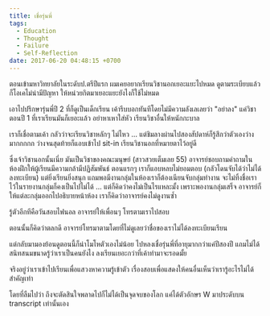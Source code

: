 ```yaml
---
title: เชื่อรุ่นพี่
tags:
  - Education
  - Thought
  - Failure
  - Self-Reflection
date: 2017-06-20 04:48:15 +0700
---
```


ตอนเข้ามหาวิทยาลัยในระดับป.ตรีปีแรก ผมเคยอยากเรียนวิชานอกเยอะแยะไปหมด ดูตามระเบียบแล้วก็โอเคไม่น่ามีปัญหา ให้หน่วยกิตมาเยอะแยะยังไงก็ใช้ไม่หมด

เอาไปปรึกษารุ่นพี่ปี 2 ที่ก็ดูเป็นเด็กเรียน เค้ารีบบอกทันทีโดยไม่มีความลังเลเลยว่า "อย่าลง" แค่วิชาตอนปี 1 ที่เราเรียนมันก็เยอะแล้ว อย่าหาเหาใส่หัว เรียนวิชาอื่นให้หนักกะบาล

เราก็เชื่อตามเค้า กลัวว่าจะเรียนวิชาหลักๆ ไม่ไหว ... แต่ชิมลางผ่านไปสองสัปดาห์ก็รู้สึกว่าตัวเองว่างมากกกกก ว่างจนสุดท้ายก็แอบเข้าไป sit-in เรียนวิชานอกที่หมายตาไว้อยู่ดี

ซึ่งเจ้าวิชานอกนั้นเนี่ย มันเป็นวิชาของคณะมนุษย์ (สาวสวยเต็มเลย 55) อาจารย์ชอบถามคำถามในห้องฝึกให้ผู้เรียนมีความกล้ามีปฏิสัมพันธ์ ตอนแรกๆ เราก็แอบหลบไม่ยอมตอบ (กลัวโดนจับได้ว่าไม่ได้ลงทะเบียน) แต่ยิ่งเรียนยิ่งสนุก แถมพอมีงานกลุ่มในห้องเราก็ต้องเนียนจับกลุ่มทำงาน จะไม่ทิ้งชื่อเราไว้ในรายงานกลุ่มก็คงเป็นไปไม่ได้ ... แต่ก็คิดว่าคงไม่เป็นไรแหละมั้ง เพราะพองานกลุ่มเสร็จ อาจารย์ก็ให้แต่ละกลุ่มออกไปอธิบายหน้าห้อง เราก็คิดว่าอาจารย์คงไม่ดูงานซ้ำ

รู้ตัวอีกทีคือวันสอบไฟนอล อาจารย์ให้เพื่อนๆ โทรตามเราไปสอบ

ตอนนั้นก็คิดว่าตลกดี อาจารย์โทรมาตามโดยที่ไม่ดูเลยว่าชื่อของเราไม่ได้ลงทะเบียนเรียน

แต่กลับมามองย้อนดูตอนนี้ก็น่าโมโหตัวเองไม่น้อย ไปหลงเชื่อรุ่นพี่ที่อายุมากกว่าแค่ปีสองปี แถมไม่ได้สนิทสนมขนาดรู้ว่าเราเป็นคนยังไง ลงเรียนเยอะกว่าที่เค้าทำมาจะรอดมั้ย

จริงอยู่ว่าเราเข้าไปเรียนเพื่อแสวงหาความรู้เข้าตัว เรื่องสอบเพื่อแสดงให้คนอื่นเห็นว่าเรารู้อะไรไม่ได้สำคัญเท่า

โดยที่ลืมไปว่า ถึงจะตัดสินใจพลาดไปก็ไม่ได้เป็นจุดจบของโลก แค่ได้ตัวอักษร W มาประดับบน transcript เท่านั้นเอง
